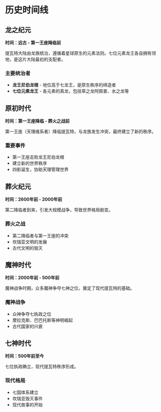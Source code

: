 # 历史时间线

## 龙之纪元

**时间：远古 - 第一王座降临前**

提瓦特大陆由龙族统治，遵循着星球原生的元素法则。七位元素龙王各自拥有领地，是这片大陆最初的支配者。

### 主要统治者

- **龙王尼伯龙根** - 地位高于七龙王，是原生秩序的缔造者
- **七位元素龙王** - 各元素的真龙，包括草之龙阿佩普、水之龙等

## 原初时代

**时间：第一王座降临 - 葬火之战前**

第一王座（天理维系者）降临提瓦特，与龙族发生冲突，最终建立了新的秩序。

### 重要事件

- 第一王座击败龙王尼伯龙根
- 建立新的世界秩序
- 四影诞生，协助天理管理世界

## 葬火纪元

**时间：2600年前 - 2000年前**

第二降临者到来，引发大规模战争，导致世界格局剧变。

### 葬火之战

- 第二降临者与第一王座的冲突
- 坎瑞亚文明的发展
- 古代文明的毁灭

## 魔神时代

**时间：2000年前 - 500年前**

魔神战争时期，众多魔神争夺七神之位，奠定了现代提瓦特的基础。

### 魔神战争

- 众神争夺七执政之位
- 摩拉克斯、巴巴托斯等神明崛起
- 古代国家的兴衰

## 七神时代

**时间：500年前至今**

七位执政确立，现代提瓦特秩序形成。

### 现代格局

- 七国体系建立
- 坎瑞亚毁灭事件
- 现代故事的开始